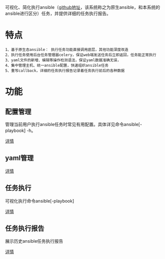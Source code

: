 可视化、简化执行ansible（[github地址](https://github.com/lykops/ansible "github地址")，该系统称之为原生ansible，和本系统的ansible进行区分）任务，并提供详细的任务执行报告。

# 特点

	1、基于原生态ansible： 执行任务功能直接调用底层，其他功能深度改造
	2、执行任务使用后台任务管理器celery，保证web端发送任务后立即返回，任务能正常执行
	3、yaml文件的新增、编辑等操作检测语法，保证yaml数据准确无误，
	4、集中管理主机、统一ansible配置，快速组织ansible任务
	5、重写callback，详细的任务执行报告记录着任务执行前后的各种数据

# 功能

## 配置管理

管理当前用户执行ansible任务时常见有用配置。具体详见命令ansible[-playbook] -h。

[详情](https://github.com/lykops/lykops/wiki/ansible%E9%85%8D%E7%BD%AE%E7%AE%A1%E7%90%86 "配置管理")

## yaml管理

[详情](https://github.com/lykops/lykops/wiki/ansible-yaml%E7%AE%A1%E7%90%86 "yaml管理")

## 任务执行

可视化执行命令ansible[-playbook]

[详情](https://github.com/lykops/lykops/wiki/ansible%E6%89%A7%E8%A1%8C%E4%BB%BB%E5%8A%A1%E7%AE%A1%E7%90%86 "任务执行")


## 任务执行报告

展示历史ansible任务执行报告

[详情](https://github.com/lykops/lykops/wiki/ansible%E4%BB%BB%E5%8A%A1%E6%89%A7%E8%A1%8C%E6%8A%A5%E5%91%8A "任务执行报告")